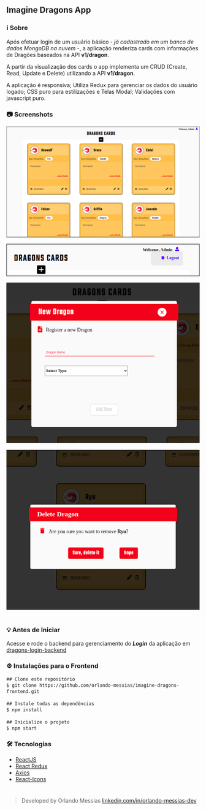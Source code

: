 ## Imagine Dragons App

### :information_source: Sobre
Após efetuar login de um usuário básico - *já cadastrado em um banco de dados MongoDB na nuvem* -, a aplicação renderiza cards com informações de Dragões baseados na API **v1/dragon**. 

A partir da visualização dos cards o app implementa um CRUD (Create, Read, Update e Delete) utilizando a API **v1/dragon**.

A aplicação é responsiva; Utiliza Redux para gerenciar os dados do usuário logado; CSS puro para estilizações e Telas Modal; Validações com javascript puro.

### :camera: Screenshots

<p align="center"><img src="/src/assets/imagesReadme/dragonCards.png"></p>


<p align="center"><img src="/src/assets/imagesReadme/topbar.png"></p>

<p align="center"><img src="/src/assets/imagesReadme/modalAdd.png"></p>

<p align="center"><img src="/src/assets/imagesReadme/modalDelete.png"></p>

#

### :bulb: Antes de Iniciar
Acesse e rode o backend para gerenciamento do ***Login*** da aplicação em [dragons-login-backend](https://github.com/orlando-messias/imagine-dragons-backend)

### :gear: Instalações para o Frontend
```
## Clone este repositório
$ git clone https://github.com/orlando-messias/imagine-dragons-frontend.git

## Instale todas as dependências
$ npm install

## Inicialize o projeto
$ npm start

```

### :hammer_and_wrench: Tecnologias
- [ReactJS](https://reactjs.org/)
- [React Redux](https://redux.js.org//)
- [Axios](https://www.npmjs.com/package/axios)
- [React-Icons](https://react-icons.netlify.com)


#
> Developed by Orlando Messias [linkedin.com/in/orlando-messias-dev](https://www.linkedin.com/in/orlando-messias-dev)

